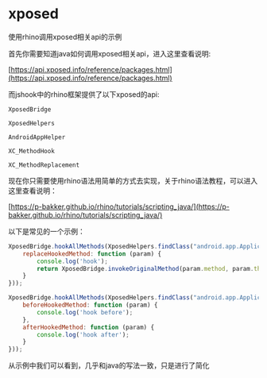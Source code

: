 # xposed

使用rhino调用xposed相关api的示例

首先你需要知道java如何调用xposed相关api，进入这里查看说明:

[https://api.xposed.info/reference/packages.html](https://api.xposed.info/reference/packages.html)


而jshook中的rhino框架提供了以下xposed的api:

`XposedBridge`

`XposedHelpers`

`AndroidAppHelper`

`XC_MethodHook`

`XC_MethodReplacement`

现在你只需要使用rhino语法用简单的方式去实现，关于rhino语法教程，可以进入这里查看说明：

[https://p-bakker.github.io/rhino/tutorials/scripting_java/](https://p-bakker.github.io/rhino/tutorials/scripting_java/)

以下是常见的一个示例：

```javascript
XposedBridge.hookAllMethods(XposedHelpers.findClass("android.app.Application", runtime.classLoader), "onCreate", XC_MethodReplacement({
    replaceHookedMethod: function (param) {
        console.log('hook');
        return XposedBridge.invokeOriginalMethod(param.method, param.thisObject, param.args);
    }
}));
```

```javascript
XposedBridge.hookAllMethods(XposedHelpers.findClass("android.app.Application", runtime.classLoader), "onCreate", XC_MethodHook({
    beforeHookedMethod: function (param) {
        console.log('hook before');
    },
    afterHookedMethod: function (param) {
        console.log('hook after');
    }
}));
```

从示例中我们可以看到，几乎和java的写法一致，只是进行了简化
